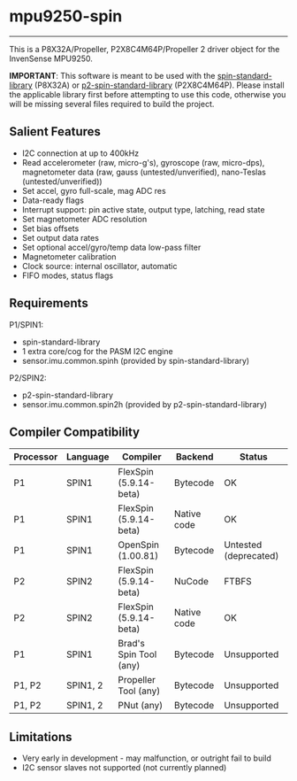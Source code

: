 # mpu9250-spin 
--------------

This is a P8X32A/Propeller, P2X8C4M64P/Propeller 2 driver object for the InvenSense MPU9250.

**IMPORTANT**: This software is meant to be used with the [spin-standard-library](https://github.com/avsa242/spin-standard-library) (P8X32A) or [p2-spin-standard-library](https://github.com/avsa242/p2-spin-standard-library) (P2X8C4M64P). Please install the applicable library first before attempting to use this code, otherwise you will be missing several files required to build the project.

## Salient Features

* I2C connection at up to 400kHz
* Read accelerometer (raw, micro-g's), gyroscope (raw, micro-dps), magnetometer data (raw, gauss (untested/unverified), nano-Teslas (untested/unverified))
* Set accel, gyro full-scale, mag ADC res
* Data-ready flags
* Interrupt support: pin active state, output type, latching, read state
* Set magnetometer ADC resolution
* Set bias offsets
* Set output data rates
* Set optional accel/gyro/temp data low-pass filter
* Magnetometer calibration
* Clock source: internal oscillator, automatic
* FIFO modes, status flags

## Requirements

P1/SPIN1:
* spin-standard-library
* 1 extra core/cog for the PASM I2C engine
* sensor.imu.common.spinh (provided by spin-standard-library)

P2/SPIN2:
* p2-spin-standard-library
* sensor.imu.common.spin2h (provided by p2-spin-standard-library)

## Compiler Compatibility

| Processor | Language | Compiler               | Backend     | Status                |
|-----------|----------|------------------------|-------------|-----------------------|
| P1        | SPIN1    | FlexSpin (5.9.14-beta) | Bytecode    | OK                    |
| P1        | SPIN1    | FlexSpin (5.9.14-beta) | Native code | OK                    |
| P1        | SPIN1    | OpenSpin (1.00.81)     | Bytecode    | Untested (deprecated) |
| P2        | SPIN2    | FlexSpin (5.9.14-beta) | NuCode      | FTBFS                 |
| P2        | SPIN2    | FlexSpin (5.9.14-beta) | Native code | OK                    |
| P1        | SPIN1    | Brad's Spin Tool (any) | Bytecode    | Unsupported           |
| P1, P2    | SPIN1, 2 | Propeller Tool (any)   | Bytecode    | Unsupported           |
| P1, P2    | SPIN1, 2 | PNut (any)             | Bytecode    | Unsupported           |

## Limitations

* Very early in development - may malfunction, or outright fail to build
* I2C sensor slaves not supported (not currently planned)

